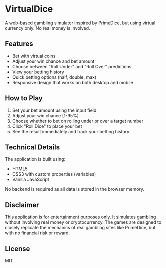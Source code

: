 # VirtualDice 

A web-based gambling simulator inspired by PrimeDice, but using virtual currency only. No real money is involved.

## Features

- Bet with virtual coins
- Adjust your win chance and bet amount
- Choose between "Roll Under" and "Roll Over" predictions
- View your betting history
- Quick betting options (half, double, max)
- Responsive design that works on both desktop and mobile

## How to Play

1. Set your bet amount using the input field
2. Adjust your win chance (1-95%)
3. Choose whether to bet on rolling under or over a target number
4. Click "Roll Dice" to place your bet
5. See the result immediately and track your betting history

## Technical Details

The application is built using:
- HTML5
- CSS3 with custom properties (variables)
- Vanilla JavaScript

No backend is required as all data is stored in the browser memory.


## Disclaimer

This application is for entertainment purposes only. It simulates gambling without involving real money or cryptocurrency. The games are designed to closely replicate the mechanics of real gambling sites like PrimeDice, but with no financial risk or reward.

## License

MIT 

